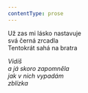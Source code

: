 ```yaml
---
contentType: prose
---
```


<section>

Už zas mi lásko nastavuje  
svá černá zrcadla  
Tentokrát sahá na bratra

_Vidíš  
a já skoro zapomněla  
jak v nich vypadám  
zblízka_

</section>
